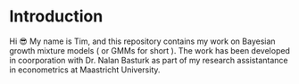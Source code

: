 # Introduction
Hi :sunglasses: My name is Tim, and this repository contains my work on Bayesian growth mixture models ( or GMMs for short ). The work has been developed in coorporation with Dr. Nalan Basturk as part of my research assistantance in econometrics at Maastricht University.
